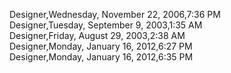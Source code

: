 ﻿Designer,Wednesday, November 22, 2006,7:36 PM  Designer,Tuesday, September 9, 2003,1:35 AM  Designer,Friday, August 29, 2003,2:38 AM  Designer,Monday, January 16, 2012,6:27 PM  Designer,Monday, January 16, 2012,6:35 PM